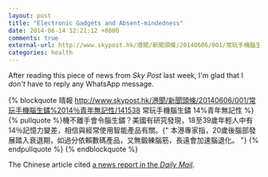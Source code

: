 ```yaml
---
layout: post
title: "Electronic Gadgets and Absent-mindedness"
date: 2014-06-14 12:21:12 +0800
comments: true
external-url: http://www.skypost.hk/港聞/新聞頭條/20140606/001/常玩手機腦生鏽%2014％青年無記性/141538
categories: health
---
```


After reading this piece of news from *Sky Post* last week, I'm glad
that I *don't* have to reply any WhatsApp message.

{% blockquote 晴報 http://www.skypost.hk/港聞/新聞頭條/20140606/001/常玩手機腦生鏽%2014％青年無記性/141538 常玩手機腦生鏽 14%青年無記性 %}{% pullquote %}機不離手會令腦生鏽？美國有研究發現，18至39歲年輕人中有14％記憶力變差，相信與經常使用智能產品有關。{" 本港專家指，20歲後腦部發展踏入衰退期，如過分依賴數碼產品，又無鍛練腦筋，長遠會加速腦退化。 "}
{% endpullquote %}
{% endblockquote %}

The Chinese article cited
[a news report in the *Daily Mail*][dailymail].

[dailymail]: http://www.dailymail.co.uk/sciencetech/article-2648971/Technology-turns-youths-absent-minded-researchers-warn-revealed-one-7-young-adults-suffer-memory-lapses.html "Technology is turning us absent minded, researchers claim as it's revealed one in 7 young adults suffer memory lapses"
